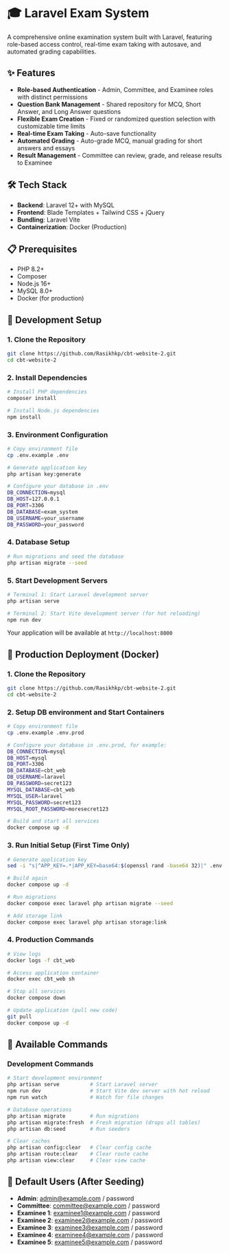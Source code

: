 # 🎓 Laravel Exam System

A comprehensive online examination system built with Laravel, featuring role-based access control, real-time exam taking with autosave, and automated grading capabilities.

## ✨ Features

- **Role-based Authentication** - Admin, Committee, and Examinee roles with distinct permissions
- **Question Bank Management** - Shared repository for MCQ, Short Answer, and Long Answer questions
- **Flexible Exam Creation** - Fixed or randomized question selection with customizable time limits
- **Real-time Exam Taking** - Auto-save functionality
- **Automated Grading** - Auto-grade MCQ, manual grading for short answers and essays
- **Result Management** - Committee can review, grade, and release results to Examinee

## 🛠 Tech Stack

- **Backend**: Laravel 12+ with MySQL
- **Frontend**: Blade Templates + Tailwind CSS + jQuery
- **Bundling**: Laravel Vite
- **Containerization**: Docker (Production)

## 📋 Prerequisites

- PHP 8.2+
- Composer
- Node.js 16+
- MySQL 8.0+
- Docker (for production)

## 🚀 Development Setup

### 1. Clone the Repository
```bash
git clone https://github.com/Rasikhkp/cbt-website-2.git
cd cbt-website-2
```

### 2. Install Dependencies
```bash
# Install PHP dependencies
composer install

# Install Node.js dependencies
npm install
```

### 3. Environment Configuration
```bash
# Copy environment file
cp .env.example .env

# Generate application key
php artisan key:generate

# Configure your database in .env
DB_CONNECTION=mysql
DB_HOST=127.0.0.1
DB_PORT=3306
DB_DATABASE=exam_system
DB_USERNAME=your_username
DB_PASSWORD=your_password
```

### 4. Database Setup
```bash
# Run migrations and seed the database
php artisan migrate --seed
```

### 5. Start Development Servers
```bash
# Terminal 1: Start Laravel development server
php artisan serve

# Terminal 2: Start Vite development server (for hot reloading)
npm run dev
```

Your application will be available at `http://localhost:8000`

## 🐳 Production Deployment (Docker)

### 1. Clone the Repository
```bash
git clone https://github.com/Rasikhkp/cbt-website-2.git
cd cbt-website-2
```

### 2. Setup DB environment and Start Containers
```bash
# Copy environment file
cp .env.example .env.prod

# Configure your database in .env.prod, for example:
DB_CONNECTION=mysql
DB_HOST=mysql
DB_PORT=3306
DB_DATABASE=cbt_web
DB_USERNAME=laravel
DB_PASSWORD=secret123
MYSQL_DATABASE=cbt_web
MYSQL_USER=laravel
MYSQL_PASSWORD=secret123
MYSQL_ROOT_PASSWORD=moresecret123

# Build and start all services
docker compose up -d
```

### 3. Run Initial Setup (First Time Only)
```bash
# Generate application key
sed -i "s|^APP_KEY=.*|APP_KEY=base64:$(openssl rand -base64 32)|" .env.prod

# Build again
docker compose up -d

# Run migrations
docker compose exec laravel php artisan migrate --seed

# Add storage link
docker compose exec laravel php artisan storage:link
```

### 4. Production Commands
```bash
# View logs
docker logs -f cbt_web

# Access application container
docker exec cbt_web sh

# Stop all services
docker compose down

# Update application (pull new code)
git pull
docker compose up -d
```

## 🔧 Available Commands

### Development Commands
```bash
# Start development environment
php artisan serve          # Start Laravel server
npm run dev                # Start Vite dev server with hot reload
npm run watch              # Watch for file changes

# Database operations
php artisan migrate        # Run migrations
php artisan migrate:fresh  # Fresh migration (drops all tables)
php artisan db:seed        # Run seeders

# Clear caches
php artisan config:clear   # Clear config cache
php artisan route:clear    # Clear route cache
php artisan view:clear     # Clear view cache
```

## 📝 Default Users (After Seeding)

- **Admin**: admin@example.com / password
- **Committee**: committee@example.com / password  
- **Examinee 1**: examinee1@example.com / password
- **Examinee 2**: examinee2@example.com / password
- **Examinee 3**: examinee3@example.com / password
- **Examinee 4**: examinee4@example.com / password
- **Examinee 5**: examinee5@example.com / password
